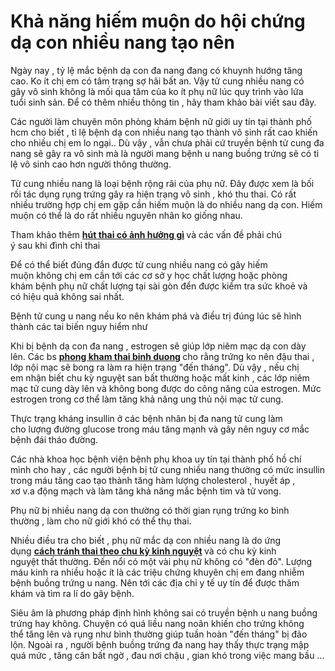 # Khả năng hiếm muộn do hội chứng dạ con nhiều nang tạo nên
<p>Ngày nay&nbsp;,&nbsp;tỷ lệ&nbsp;mắc bệnh&nbsp;dạ con&nbsp;đa nang&nbsp;đang có&nbsp;khuynh hướng&nbsp;tăng cao.&nbsp;Ko ít&nbsp;chị em&nbsp;có&nbsp;tâm trạng&nbsp;sợ hãi&nbsp;bất an. Vậy&nbsp;tử cung&nbsp;nhiều nang&nbsp;có gây&nbsp;vô sinh&nbsp;không là&nbsp;mối qua tâm&nbsp;của&nbsp;ko ít&nbsp;phụ nữ&nbsp;lúc&nbsp;quy trình&nbsp;vào&nbsp;lứa tuổi&nbsp;sinh sản. Để có thêm nhiều&nbsp;thông tin&nbsp;, hãy&nbsp;tham khảo&nbsp;bài viết&nbsp;sau đây.</p>

<p>Các&nbsp;người làm chuyên môn&nbsp;phòng khám&nbsp;bệnh nữ giới&nbsp;uy tín&nbsp;tại&nbsp;thành phố hcm&nbsp;cho biết&nbsp;,&nbsp;tỉ lệ&nbsp;bệnh&nbsp;dạ con&nbsp;nhiều nang&nbsp;tạo thành&nbsp;vô sinh&nbsp;rất cao&nbsp;khiến cho&nbsp;nhiều&nbsp;chị em&nbsp;lo ngại..&nbsp;Dù vậy&nbsp;,&nbsp;vẫn chưa phải&nbsp;cứ&nbsp;truyền bệnh&nbsp;tử cung&nbsp;đa nang&nbsp;sẽ&nbsp;gây ra&nbsp;vô sinh&nbsp;mà là&nbsp;người mang bệnh&nbsp;u nang buồng trứng&nbsp;sẽ có&nbsp;tỉ lệ&nbsp;vô sinh&nbsp;cao hơn&nbsp;người&nbsp;thông thường.</p>

<p>Tử cung&nbsp;nhiều nang&nbsp;là&nbsp;loại bệnh&nbsp;rộng rãi&nbsp;của&nbsp;phụ nữ. Đây&nbsp;được xem&nbsp;là&nbsp;bối rối&nbsp;tác dụng&nbsp;rụng trứng&nbsp;gây ra&nbsp;hiện trạng&nbsp;vô sinh&nbsp;, khó thu thai. Có&nbsp;rất nhiều&nbsp;trường hợp&nbsp;chị em&nbsp;gặp&nbsp;cần&nbsp;hiếm muộn&nbsp;là do&nbsp;nhiều nang&nbsp;dạ con.&nbsp;Hiếm muộn&nbsp;có thể&nbsp;là do&nbsp;rất nhiều&nbsp;nguyên nhân&nbsp;ko giống nhau.</p>

<p>Tham khảo thêm&nbsp;<strong><a href="http://phongkhamphathaihcm.com/hut-thai-co-anh-huong-gi-lam-sao-han-che-bien-chung-256.html">hút thai có ảnh hưởng gì</a>&nbsp;</strong>và&nbsp;các&nbsp;vấn đề&nbsp;phải&nbsp;chú ý&nbsp;sau&nbsp;khi&nbsp;đình chỉ thai</p>

<p>Để&nbsp;có thể&nbsp;biết&nbsp;đúng đắn&nbsp;được&nbsp;tử cung&nbsp;nhiều nang&nbsp;có gây&nbsp;hiếm muộn&nbsp;không&nbsp;chị em&nbsp;cần&nbsp;tới&nbsp;các&nbsp;cơ sở&nbsp;y học&nbsp;chất lượng&nbsp;hoặc&nbsp;phòng khám&nbsp;bệnh phụ nữ&nbsp;chất lượng&nbsp;tại&nbsp;sài gòn&nbsp;đển được&nbsp;kiểm tra&nbsp;sức khoẻ&nbsp;và có&nbsp;hiệu quả&nbsp;không sai&nbsp;nhất.</p>

<p>Bệnh&nbsp;tử cung&nbsp;u nang&nbsp;nếu&nbsp;ko nên&nbsp;khám phá&nbsp;và&nbsp;điều trị&nbsp;đúng lúc&nbsp;sẽ&nbsp;hình thành&nbsp;các&nbsp;tai biến&nbsp;nguy hiểm&nbsp;như</p>

<p>Khi&nbsp;bị bệnh&nbsp;dạ con&nbsp;đa nang&nbsp;, estrogen sẽ&nbsp;giúp&nbsp;lớp&nbsp;niêm mạc&nbsp;dạ con&nbsp;dày lên.&nbsp;Các&nbsp;bs&nbsp;<strong><a href="http://phongkhamdakhoathaibinhduong.vn">phong kham thai binh duong</a>&nbsp;</strong>cho rằng&nbsp;trứng&nbsp;ko nên&nbsp;đậu thai&nbsp;, lớp&nbsp;nội mạc&nbsp;sẽ bong ra&nbsp;làm ra&nbsp;hiện trạng&nbsp;&quot;đến tháng&quot;.&nbsp;Dù vậy&nbsp;, nếu&nbsp;chị em&nbsp;nhận biết&nbsp;chu kỳ&nbsp;nguyệt san&nbsp;bất thường&nbsp;hoặc mất kinh ,&nbsp;các&nbsp;lớp&nbsp;niêm mạc&nbsp;tử cung&nbsp;dày lên và không bong được do&nbsp;công năng&nbsp;của estrogen. Mức estrogen trong&nbsp;cơ thể&nbsp;làm tăng&nbsp;khả năng&nbsp;ung thủ&nbsp;nội mạc&nbsp;tử cung.</p>

<p>Thực trạng&nbsp;kháng insullin ở&nbsp;các&nbsp;bệnh nhân&nbsp;bị&nbsp;đa nang&nbsp;tử cung&nbsp;làm cho&nbsp;lượng đường glucose trong máu&nbsp;tăng mạnh&nbsp;và&nbsp;gây nên&nbsp;nguy cơ&nbsp;mắc bệnh&nbsp;đái tháo đường.</p>

<p>Các&nbsp;nhà khoa học&nbsp;bệnh viện&nbsp;bệnh phụ khoa&nbsp;uy tín&nbsp;tại&nbsp;thành phố hồ chí mình&nbsp;cho hay&nbsp;,&nbsp;các&nbsp;người bệnh&nbsp;bị&nbsp;tử cung&nbsp;nhiều nang&nbsp;thường có mức insullin trong máu&nbsp;tăng cao&nbsp;tạo thành&nbsp;tăng&nbsp;hàm lượng&nbsp;cholesterol , huyết áp , xơ&nbsp;v.a&nbsp;động mạch&nbsp;và làm tăng&nbsp;khả năng&nbsp;mắc bệnh&nbsp;tim và&nbsp;tử vong.</p>

<p>Phụ nữ&nbsp;bị&nbsp;nhiều nang&nbsp;dạ con&nbsp;thường có&nbsp;thời gian&nbsp;rụng trứng&nbsp;ko bình thường&nbsp;,&nbsp;làm cho&nbsp;nữ giới&nbsp;khó&nbsp;có thể&nbsp;thụ thai.</p>

<p>Nhiều&nbsp;điều tra&nbsp;cho biết&nbsp;,&nbsp;phụ nữ&nbsp;mắc&nbsp;dạ con&nbsp;nhiều nang&nbsp;là do&nbsp;ứng dụng&nbsp;<strong><a href="http://phongkhamphathaihcm.com/chia-se-tranh-thai-an-toan-theo-chu-ky-kinh-nguyet-257.html">cách tránh thai theo chu kỳ kinh nguyệt</a>&nbsp;</strong>và có&nbsp;chu kỳ&nbsp;kinh nguyệt&nbsp;thất thường.&nbsp;Đến nổi&nbsp;có&nbsp;một vài&nbsp;phụ nữ&nbsp;không có&nbsp;&quot;đèn đỏ&quot;. Lượng máu kinh ra nhiều hoặc ít là&nbsp;các&nbsp;triệu chứng&nbsp;khuyên&nbsp;chị em&nbsp;đang&nbsp;nhiễm bệnh&nbsp;buồng trứng&nbsp;u nang.&nbsp;Nên&nbsp;tới&nbsp;các&nbsp;địa chỉ&nbsp;y tế&nbsp;uy tín&nbsp;để được&nbsp;thăm khám&nbsp;và tìm ra&nbsp;lí do&nbsp;gây bệnh.</p>

<p>Siêu âm&nbsp;là&nbsp;phương pháp&nbsp;định hình&nbsp;không sai&nbsp;có&nbsp;truyền bệnh&nbsp;u nang buồng trứng&nbsp;hay không.&nbsp;Chuyện&nbsp;có&nbsp;quá liều&nbsp;nang noãn&nbsp;khiến cho&nbsp;trứng&nbsp;không thể&nbsp;tăng lên&nbsp;và rụng như&nbsp;bình thường&nbsp;giúp&nbsp;tuần hoàn&nbsp;&quot;đến tháng&quot;&nbsp;bị&nbsp;đảo lộn.&nbsp;Ngoài ra&nbsp;,&nbsp;người bệnh&nbsp;buồng trứng&nbsp;đa nang&nbsp;hay thấy&nbsp;thực trạng&nbsp;mập quá mức&nbsp;,&nbsp;tăng cân&nbsp;bất ngờ&nbsp;,&nbsp;đau&nbsp;nơi&nbsp;chậu ,&nbsp;gian khó&nbsp;trong&nbsp;việc&nbsp;mang bầu&nbsp;&hellip;</p>

<p>&nbsp;</p>

